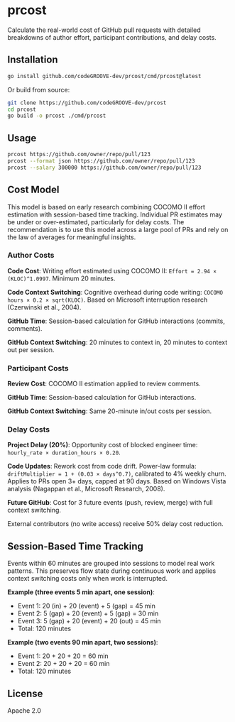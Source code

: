 # prcost

Calculate the real-world cost of GitHub pull requests with detailed breakdowns of author effort, participant contributions, and delay costs.

## Installation

```bash
go install github.com/codeGROOVE-dev/prcost/cmd/prcost@latest
```

Or build from source:

```bash
git clone https://github.com/codeGROOVE-dev/prcost
cd prcost
go build -o prcost ./cmd/prcost
```

## Usage

```bash
prcost https://github.com/owner/repo/pull/123
prcost --format json https://github.com/owner/repo/pull/123
prcost --salary 300000 https://github.com/owner/repo/pull/123
```

## Cost Model

This model is based on early research combining COCOMO II effort estimation with session-based time tracking. Individual PR estimates may be under or over-estimated, particularly for delay costs. The recommendation is to use this model across a large pool of PRs and rely on the law of averages for meaningful insights.

### Author Costs

**Code Cost**: Writing effort estimated using COCOMO II: `Effort = 2.94 × (KLOC)^1.0997`. Minimum 20 minutes.

**Code Context Switching**: Cognitive overhead during code writing: `COCOMO hours × 0.2 × sqrt(KLOC)`. Based on Microsoft interruption research (Czerwinski et al., 2004).

**GitHub Time**: Session-based calculation for GitHub interactions (commits, comments).

**GitHub Context Switching**: 20 minutes to context in, 20 minutes to context out per session.

### Participant Costs

**Review Cost**: COCOMO II estimation applied to review comments.

**GitHub Time**: Session-based calculation for GitHub interactions.

**GitHub Context Switching**: Same 20-minute in/out costs per session.

### Delay Costs

**Project Delay (20%)**: Opportunity cost of blocked engineer time: `hourly_rate × duration_hours × 0.20`.

**Code Updates**: Rework cost from code drift. Power-law formula: `driftMultiplier = 1 + (0.03 × days^0.7)`, calibrated to 4% weekly churn. Applies to PRs open 3+ days, capped at 90 days. Based on Windows Vista analysis (Nagappan et al., Microsoft Research, 2008).

**Future GitHub**: Cost for 3 future events (push, review, merge) with full context switching.

External contributors (no write access) receive 50% delay cost reduction.

## Session-Based Time Tracking

Events within 60 minutes are grouped into sessions to model real work patterns. This preserves flow state during continuous work and applies context switching costs only when work is interrupted.

**Example (three events 5 min apart, one session)**:
- Event 1: 20 (in) + 20 (event) + 5 (gap) = 45 min
- Event 2: 5 (gap) + 20 (event) + 5 (gap) = 30 min
- Event 3: 5 (gap) + 20 (event) + 20 (out) = 45 min
- Total: 120 minutes

**Example (two events 90 min apart, two sessions)**:
- Event 1: 20 + 20 + 20 = 60 min
- Event 2: 20 + 20 + 20 = 60 min
- Total: 120 minutes

## License

Apache 2.0
